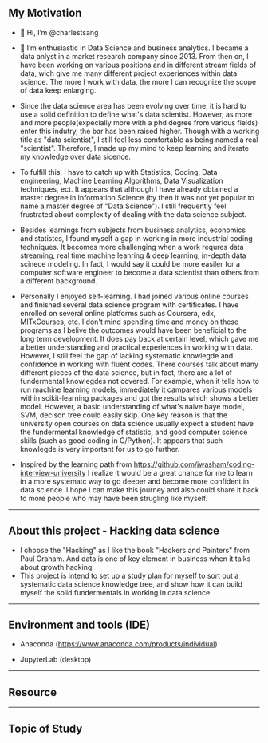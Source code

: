 ## My Motivation

- 👋 Hi, I’m @charlestsang 
- 👀 I’m enthusiastic in Data Science and business analytics. I became a data anlyst in a market research company since 2013. From then on, I have been working on various positions and in different stream fields of data, wich give me many different project experiences within data science. The more I work with data, the more I can recognize the scope of data keep enlarging. 

- Since the data science area has been evolving over time, it is hard to use a solid definition to define what's data scientist. However, as more and more people(expecially more with a phd degree from various fields) enter this indutry, the bar has been raised higher. Though with a working title as "data scientist", I still feel less comfortable as being named a real "scientist". Therefore, I made up my mind to keep learning and iterate my knowledge over data sicence. 

- To fulfill this, I have to catch up with Statistics, Coding, Data engineering, Machine Learning Algorithms, Data Visualization techniques, ect. It appears that although I have already obtained a master degree in Information Science (by then it was not yet popular to name a master degree of "Data Science"). I still frequently feel frustrated about complexity of dealing with the data science subject. 

- Besides learnings from subjects from business analytics, economics and statistcs, I found myself a gap in working in more industrial coding techniques. It becomes more challenging when a work requres data streaming, real time machine leanring & deep learning, in-depth data scinece modeling. In fact, I would say it could be more easiler for a computer software engineer to become a data scientist than others from a different background. 

- Personally I enjoyed self-learning. I had joined various online courses and finished several data science program with certificates. I have enrolled on several online platforms such as Coursera, edx, MITxCourses, etc. I don't mind spending time and money on these programs as I belive the outcomes would have been beneficial to the long term development. It does pay back at certain level, which gave me a better understanding and practical experiences in working with data. However, I still feel the gap of lacking systematic knowlegde and confidence in working with fluent codes. There courses talk about many different pieces of the data science, but in fact, there are a lot of fundermental knowlegdes not covered. For example, when it tells how to run machine learning models, immediately it campares various models within scikit-learning packages and got the results which shows a better model. However, a basic understanding of what's naive baye model, SVM, decison tree could easily skip. One key reason is that the university open courses on data science usually expect a student have the fundermental knowledge of statistic, and good computer science skills (such as good coding in C/Python). It appears that such knowlegde is very important for us to go further.

- Inspired by the learning path from https://github.com/jwasham/coding-interview-university I realize it would be a great chance for me to learn in a more systematc way to go deeper and become more confident in data science. I hope I can make this journey and also could share it back to more people who may have been strugling like myself.

----
## About this project - Hacking data science

- I choose the "Hacking" as I like the book "Hackers and Painters" from Paul Graham. And data is one of key element in business when it talks about growth hacking.
- This project is intend to set up a study plan for myself to sort out a systematic data science knowledge tree, and show how it can build myself the solid fundermentals in working in data science.


----
## Environment and tools (IDE)
- Anaconda (https://www.anaconda.com/products/individual)
  
- JupyterLab (desktop)

----
## Resource

---- 
## Topic of Study


